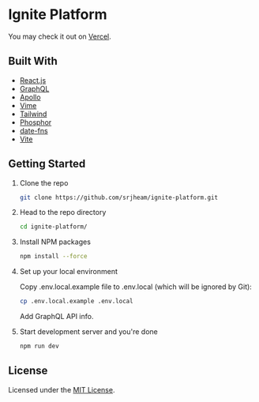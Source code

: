 # Ignite Platform

You may check it out on [Vercel](https://ignite-platform-sand.vercel.app/).

## Built With

* [React.js](https://reactjs.org)
* [GraphQL](https://graphql.org/)
* [Apollo](https://www.apollographql.com/)
* [Vime](https://vimejs.com/)
* [Tailwind](https://tailwindcss.com/)
* [Phosphor](https://phosphoricons.com/)
* [date-fns](https://date-fns.org/)
* [Vite](https://vitejs.dev/)

## Getting Started

1. Clone the repo

    ```bash
    git clone https://github.com/srjheam/ignite-platform.git
    ```

2. Head to the repo directory

    ```bash
    cd ignite-platform/
    ```

3. Install NPM packages

    ```bash
    npm install --force
    ```

4. Set up your local environment

    Copy .env.local.example file to .env.local (which will be ignored by Git):
    
    ```bash
    cp .env.local.example .env.local
    ```

    Add GraphQL API info.

5. Start development server and you're done

    ```bash
    npm run dev
    ```

## License

Licensed under the [MIT License](./LICENSE).